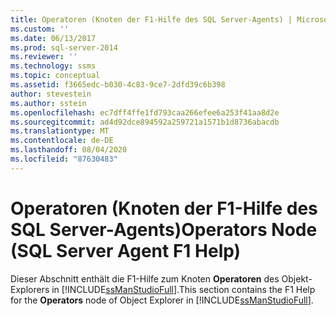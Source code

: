 ```yaml
---
title: Operatoren (Knoten der F1-Hilfe des SQL Server-Agents) | Microsoft-Dokumentation
ms.custom: ''
ms.date: 06/13/2017
ms.prod: sql-server-2014
ms.reviewer: ''
ms.technology: ssms
ms.topic: conceptual
ms.assetid: f3665edc-b030-4c83-9ce7-2dfd39c6b398
author: stevestein
ms.author: sstein
ms.openlocfilehash: ec7dff4ffe1fd793caa266efee6a253f41aa8d2e
ms.sourcegitcommit: ad4d92dce894592a259721a1571b1d8736abacdb
ms.translationtype: MT
ms.contentlocale: de-DE
ms.lasthandoff: 08/04/2020
ms.locfileid: "87630483"
---
```

# <a name="operators-node-sql-server-agent-f1-help"></a><span data-ttu-id="0c8c7-102">Operatoren (Knoten der F1-Hilfe des SQL Server-Agents)</span><span class="sxs-lookup"><span data-stu-id="0c8c7-102">Operators Node (SQL Server Agent F1 Help)</span></span>
  <span data-ttu-id="0c8c7-103">Dieser Abschnitt enthält die F1-Hilfe zum Knoten **Operatoren** des Objekt-Explorers in [!INCLUDE[ssManStudioFull](../../includes/ssmanstudiofull-md.md)].</span><span class="sxs-lookup"><span data-stu-id="0c8c7-103">This section contains the F1 Help for the **Operators** node of Object Explorer in [!INCLUDE[ssManStudioFull](../../includes/ssmanstudiofull-md.md)].</span></span>  
  
  
